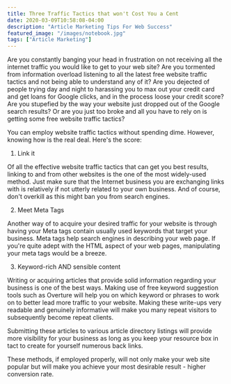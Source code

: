 ```yaml
---
title: Three Traffic Tactics that won't Cost You a Cent
date: 2020-03-09T10:58:08-04:00
description: "Article Marketing Tips For Web Success"
featured_image: "/images/notebook.jpg"
tags: ["Article Marketing"]
---
```


Are you constantly banging your head in frustration on not receiving all the internet traffic you would like to get to your web site? Are you tormented from information overload listening to all the latest free website traffic tactics and not being able to understand any of it? Are you dejected of people trying day and night to harassing you to max out your credit card and get loans for Google clicks, and in the process loose your credit score? Are you stupefied by the way your website just dropped out of the Google search results? Or are you just too broke and all you have to rely on is getting some free website traffic tactics?
 
You can employ website traffic tactics without spending dime. However, knowing how is the real deal. Here's the score:

1. Link it

Of all the effective website traffic tactics that can get you best results, linking to and from other websites is the one of the most widely-used method. Just make sure that the Internet business you are exchanging links with is relatively if not utterly related to your own business. And of course, don't overkill as this might ban you from search engines.

2. Meet Meta Tags 

Another way of to acquire your desired traffic for your website is through having your Meta tags contain usually used keywords that target your business. Meta tags help search engines in describing your web page. If you're quite adept with the HTML aspect of your web pages, manipulating your meta tags would be a breeze. 

3. Keyword-rich AND sensible content

Writing or acquiring articles that provide solid information regarding your business is one of the best ways. Making use of free keyword suggestion tools such as Overture will help you on which keyword or phrases to work on to better lead more traffic to your website. Making these write-ups very readable and genuinely informative will make you many repeat visitors to subsequently become repeat clients.

Submitting these articles to various article directory listings will provide more visibility for your business as long as you keep your resource box in tact to create for yourself numerous back links.

These methods, if employed properly, will not only make your web site popular but will make you achieve your most desirable result - higher conversion rate.
